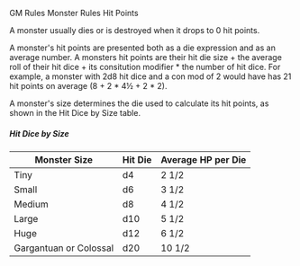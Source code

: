 GM Rules
Monster Rules
Hit Points
<p>
  A monster usually dies or is destroyed when it drops to 0 hit points.
</p>
<p>
  A monster's hit points are presented both as a die expression and as an average number. A monsters hit points are their hit die size + the average roll of their hit dice + its consitution modifier * the number of hit dice. For example, a monster with 2d8 hit dice and a con mod of 2 would have has 21 hit points on average (8 + 2 * 4½ + 2 * 2).
</p>
<p>
  A monster's size determines the die used to calculate its hit points, as shown in the Hit Dice by Size table.
</p>
        <h5>Hit Dice by Size</h5>
<table class="table table-sm">
  <thead><tr><th>Monster Size</th><th>Hit Die</th><th>Average HP per Die</th></tr></thead>
  <tbody>
    <tr><td>Tiny</td><td>d4</td><td>2 1/2</td></tr>
    <tr><td>Small</td><td>d6</td><td>3 1/2</td></tr>
    <tr><td>Medium</td><td>d8</td><td>4 1/2</td></tr>
    <tr><td>Large</td><td>d10</td><td>5 1/2</td></tr>
    <tr><td>Huge</td><td>d12</td><td>6 1/2</td></tr>
    <tr><td>Gargantuan or Colossal</td><td>d20</td><td>10 1/2</td></tr>
  </tbody>
</table>
